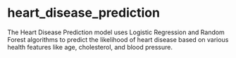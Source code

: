 # heart_disease_prediction
The Heart Disease Prediction model uses Logistic Regression and Random Forest algorithms to predict the likelihood of heart disease based on various health features like age, cholesterol, and blood pressure.
